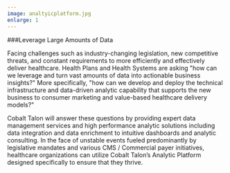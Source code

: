```yaml
---
image: analtyicplatform.jpg
enlarge: 1
---
```


###Leverage Large Amounts of Data

Facing challenges such as industry-changing legislation, new competitive threats, and constant requirements to more efficiently and effectively deliver healthcare. Health Plans and Health Systems  are asking "how can we leverage and turn vast amounts of data into actionable business insights?" More specifically, "how can we develop and deploy the technical infrastructure and data-driven analytic capability that supports the new business to consumer marketing and value-based healthcare delivery models?"

Cobalt Talon will answer these questions by providing expert data management services and high performance analytic solutions including data integration and data enrichment to intuitive dashboards and analytic consulting. In the face of unstable events fueled predominantly by legislative mandates and various CMS / Commercial payer initiatives, healthcare organizations can utilize Cobalt Talon’s Analytic Platform designed specifically to ensure that they thrive. 
